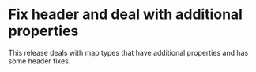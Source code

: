 # Fix header and deal with additional properties

This release deals with map types that have additional properties and has some header fixes.
